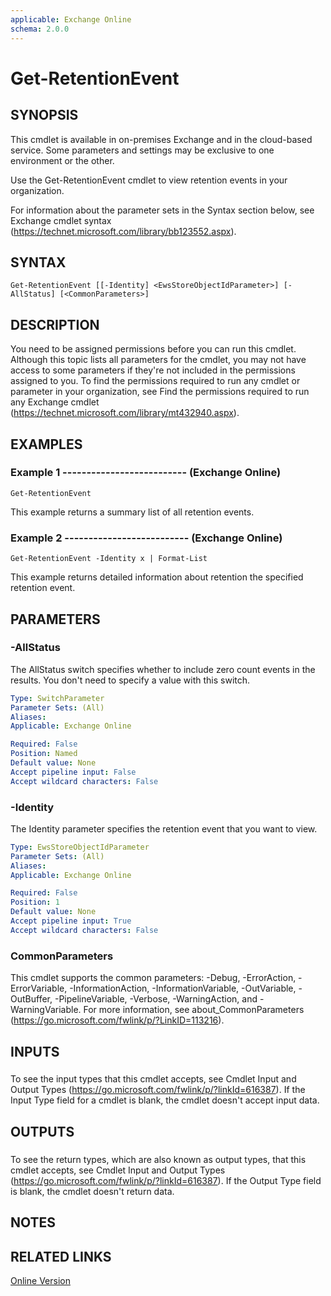 ```yaml
---
applicable: Exchange Online
schema: 2.0.0
---
```


# Get-RetentionEvent

## SYNOPSIS
This cmdlet is available in on-premises Exchange and in the cloud-based service. Some parameters and settings may be exclusive to one environment or the other.

Use the Get-RetentionEvent cmdlet to view retention events in your organization.

For information about the parameter sets in the Syntax section below, see Exchange cmdlet syntax (https://technet.microsoft.com/library/bb123552.aspx).

## SYNTAX

```
Get-RetentionEvent [[-Identity] <EwsStoreObjectIdParameter>] [-AllStatus] [<CommonParameters>]
```

## DESCRIPTION
You need to be assigned permissions before you can run this cmdlet. Although this topic lists all parameters for the cmdlet, you may not have access to some parameters if they're not included in the permissions assigned to you. To find the permissions required to run any cmdlet or parameter in your organization, see Find the permissions required to run any Exchange cmdlet (https://technet.microsoft.com/library/mt432940.aspx).

## EXAMPLES

### Example 1 -------------------------- (Exchange Online)
```
Get-RetentionEvent
```

This example returns a summary list of all retention events.

### Example 2 -------------------------- (Exchange Online)
```
Get-RetentionEvent -Identity x | Format-List
```

This example returns detailed information about retention the specified retention event.

## PARAMETERS

### -AllStatus
The AllStatus switch specifies whether to include zero count events in the results. You don't need to specify a value with this switch.

```yaml
Type: SwitchParameter
Parameter Sets: (All)
Aliases:
Applicable: Exchange Online

Required: False
Position: Named
Default value: None
Accept pipeline input: False
Accept wildcard characters: False
```

### -Identity
The Identity parameter specifies the retention event that you want to view.

```yaml
Type: EwsStoreObjectIdParameter
Parameter Sets: (All)
Aliases:
Applicable: Exchange Online

Required: False
Position: 1
Default value: None
Accept pipeline input: True
Accept wildcard characters: False
```

### CommonParameters
This cmdlet supports the common parameters: -Debug, -ErrorAction, -ErrorVariable, -InformationAction, -InformationVariable, -OutVariable, -OutBuffer, -PipelineVariable, -Verbose, -WarningAction, and -WarningVariable. For more information, see about_CommonParameters (https://go.microsoft.com/fwlink/p/?LinkID=113216).

## INPUTS

###  
To see the input types that this cmdlet accepts, see Cmdlet Input and Output Types (https://go.microsoft.com/fwlink/p/?linkId=616387). If the Input Type field for a cmdlet is blank, the cmdlet doesn't accept input data.

## OUTPUTS

###  
To see the return types, which are also known as output types, that this cmdlet accepts, see Cmdlet Input and Output Types (https://go.microsoft.com/fwlink/p/?linkId=616387). If the Output Type field is blank, the cmdlet doesn't return data.

## NOTES

## RELATED LINKS

[Online Version](https://technet.microsoft.com/library/32aced21-3693-490a-a9ca-64cb766d15ed.aspx)

